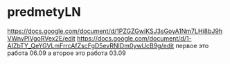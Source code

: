 # predmetyLN
https://docs.google.com/document/d/1PZGZGwiKSJ3sGoyA1Nm7LHi8bJ9hVWnvPlVgoRVex2E/edit
https://docs.google.com/document/d/1-AIZbTY_QeYGVLmFrrcAfZscFgD5evRNIDm0ywUcB9g/edit
первое это работа 06.09
а второе это работа 03.09
